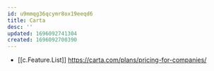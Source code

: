 ```yaml
---
id: u9mmqg36qcymr8ox19eeqd6
title: Carta
desc: ''
updated: 1696092741304
created: 1696092700390
---
```


- [[c.Feature.List]] https://carta.com/plans/pricing-for-companies/